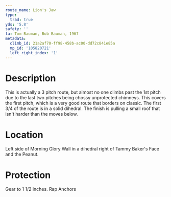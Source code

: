 ```yaml
---
route_name: Lion's Jaw
type:
  trad: true
yds: '5.8'
safety: ''
fa: Tom Bauman, Bob Bauman, 1967
metadata:
  climb_id: 21a2af70-ff98-458b-ac00-dd72c841e85a
  mp_id: '105820721'
  left_right_index: '1'
---
```

# Description
This is actually a 3 pitch route, but almost no one climbs past the 1st pitch due to the last two pitches  being chossy unprotected chimneys.  This covers the first pitch, which is a very good route that borders on classic.  The first 3/4 of the route is in a solid dihedral.  The finish is pulling a small roof that isn't harder than the moves below.

# Location
Left side of Morning Glory Wall in a dihedral right of Tammy Baker's Face and the Peanut.

# Protection
Gear to 1 1/2 inches.  Rap Anchors
